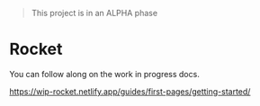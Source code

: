 > This project is in an ALPHA phase

# Rocket

You can follow along on the work in progress docs.

https://wip-rocket.netlify.app/guides/first-pages/getting-started/
